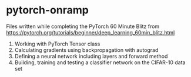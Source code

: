 # pytorch-onramp
Files written while completing the PyTorch 60 Minute Blitz from https://pytorch.org/tutorials/beginner/deep_learning_60min_blitz.html

1. Working with PyTorch Tensor class
2. Calculating gradients using backpropagation with autograd
3. Defining a neural network including layers and forward method
4. Building, training and testing a classifier network on the CIFAR-10 data set
